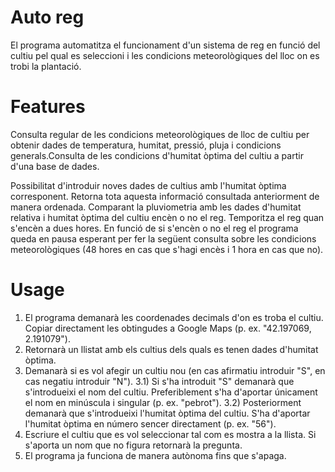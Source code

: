 # Auto reg

El programa automatitza el funcionament d'un sistema de reg en funció del cultiu pel qual es seleccioni i les condicions meteorològiques del lloc on es trobi la plantació.

# Features

Consulta regular de les condicions meteorològiques de lloc de cultiu per obtenir dades de temperatura, humitat, pressió, pluja i condicions generals.Consulta de les condicions d'humitat òptima del cultiu a partir d'una base de dades.

Possibilitat d'introduir noves dades de cultius amb l'humitat òptima corresponent.
Retorna tota aquesta informació consultada anteriorment de manera ordenada.
Comparant la pluviometria amb les dades d'humitat relativa i humitat òptima del cultiu encèn o no el reg.
Temporitza el reg quan s'encèn a dues hores.
En funció de si s'encèn o no el reg el programa queda en pausa esperant per fer la següent consulta sobre les condicions meteorològiques (48 hores en cas que s'hagi encès i 1 hora en cas que no).

# Usage

1) El programa demanarà les coordenades decimals d'on es troba el cultiu. Copiar directament les obtingudes a Google Maps (p. ex. "42.197069, 2.191079").
2) Retornarà un llistat amb els cultius dels quals es tenen dades d'humitat òptima.
3) Demanarà si es vol afegir un cultiu nou (en cas afirmatiu introduir "S", en cas negatiu introduir "N").
3.1) Si s'ha introduit "S" demanarà que s'introdueixi el nom del cultiu. Preferiblement s'ha d'aportar únicament el nom en minúscula i singular (p. ex. "pebrot").
3.2) Posteriorment demanarà que s'introdueixi l'humitat òptima del cultiu. S'ha d'aportar l'humitat òptima en número sencer directament (p. ex. "56").
4) Escriure el cultiu que es vol seleccionar tal com es mostra a la llista. Si s'aporta un nom que no figura retornarà la pregunta.
5) El programa ja funciona de manera autònoma fins que s'apaga.